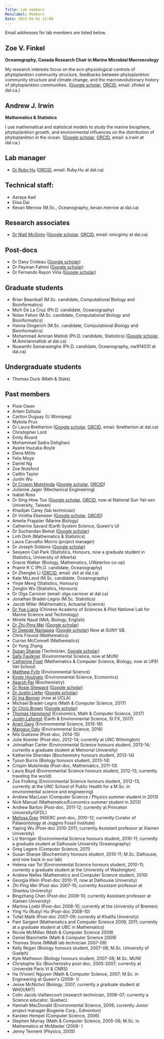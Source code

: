 ```yaml
---
Title: Lab members
Menulabel: Members
Date: 2022-04-01 12:00
---
```


Email addresses for lab members are listed below.

## Zoe V. Finkel 
**Oceanography, Canada Research Chair in Marine Microbial Macroecology**

My research interests focus on the eco-physiological controls of
phytoplankton community structure, feedbacks between phytoplankton
community structure and climate change, and the macroevolutionary
history of phytoplankton communities.
([Google scholar](http://scholar.google.com/citations?user=zfV-o4gAAAAJ&hl=en),
 [ORCID](http://orcid.org/0000-0003-4212-3917), email: zfinkel at dal.ca.)

## Andrew J. Irwin 
**Mathematics & Statistics**

I use mathematical and statistical models to study the marine biosphere, phytoplankton growth, and environmental influences on the distribution of phytoplankton in the ocean. 
([Google scholar](http://scholar.google.com/citations?user=wFFLMuUAAAAJ&hl=en),
 [ORCID](https://orcid.org/0000-0001-7784-2319), email: a.irwin at dal.ca.) 

## Lab manager
* [Dr Ruby Hu](../people/hu) ([ORCID](https://orcid.org/0000-0002-7500-7237), email: Ruby.Hu at dal.ca)

## Technical staff:
* Aaraya Aad 
* Elisa Dai
* Kevan Merrow (M.Sc., Oceanography, kevan.merrow at dal.ca)

## Research associates
* [Dr Niall McGinty](../people/mcginty) ([Google scholar](https://scholar.google.ca/citations?user=P5Jc4icAAAAJ), [ORCID](https://orcid.org/0000-0002-2505-2531), email: nmcginty at dal.ca)

## Post-docs
* Dr Dany Croteau ([Google scholar](https://scholar.google.com/citations?user=50jJ_UwAAAAJ))
* Dr Peyman Fahimi ([Google scholar](https://scholar.google.com/citations?user=YonkS68AAAAJ))
* Dr Fernando Rayon Viña ([Google scholar](https://scholar.google.com/citations?user=CTlje38AAAAJ))

## Graduate students
* Brian Beardsall (M.Sc. candidate, Computational Biology and Bioinformatics)
* Mich De La Cruz (Ph.D. candidate, Oceanography)
* Nolan Fehon (M.Sc. candidate, Computational Biology and Bioinformatics)
* Hanna Gingerich (M.Sc. candidate, Computational Biology and Bioinformatics)
* Mohammad Amirian Matlob (Ph.D. candidate, Statistics) ([Google scholar](https://scholar.google.com/citations?user=XoNa1sIAAAAJ&hl=en#), M.Amirianmatlob at dal.ca)
* Nuwanthi Samarasinghe (Ph.D. candidate, Oceanography, nw914031 at dal.ca)

## Undergraduate students
* Thomas Duck (Math & Stats)


## Past members
  * Pixie Owen
  * Artem Dzhulai
  * Carlton Duguay (U Winnipeg)
  * Mykola Prus
  * Dr Laura Bretherton ([Google scholar](https://scholar.google.ca/citations?user=yzEE_7cAAAAJ), [ORCID](https://orcid.org/0000-0002-3396-6499), email: lbretherton at dal.ca)
  * Christopher Lord
  * Emily Rivard
  * Mohammad Sadra Dehghani
  * Ayane Inuzuka-Boyle
  * Elena Milito 
  * Felix Moye
  * Daniel Ng
  * Zoe Nutsford
  * Caitlin Taylor
  * Junlin Wu 
  * [Dr Crispin Mutshinda](../people/mutshinda) ([Google scholar](https://scholar.google.ca/citations?user=LTUJJ_AAAAAJ), [ORCID](https://orcid.org/0000-0001-9671-7812))
  * Julianne Jager (Mechanical Engineering)
  * Isabel Ross
  * Dr Sing-How Tuo ([Google scholar](https://scholar.google.ca/citations?user=_fIzMm8AAAAJ), [ORCID](https://orcid.org/0000-0003-0620-2001), now at National Sun Yat-sen University, Taiwan) 
  * Khadijah Carey (lab technician)
  * Dr Vinitha Ebenezer ([Google scholar](https://scholar.google.com/citations?user=U26WeNAAAAAJ), [ORCID](https://orcid.org/0000-0002-7653-0097))
  * Amelie Frappier (Marine Biology)
  * Catherine Savard (Earth System Science, Queen's U)
  * Dr Suchandan Bemal ([Google scholar](https://scholar.google.ca/citations?user=kLidqZIAAAAJ))
  * Linh Dinh (Mathematics & Statistics)
  * Laura Carvalho Morris (project manager)
  * Dr Joseph Siddons ([Google scholar](https://scholar.google.ca/citations?user=akdjx7UAAAAJ))
  * Seoyeon Cali Park (Statistics, Honours, now a graduate student in Statistics, University of Alberta)
  * Gracie Walker (Biology, Mathematics, UWaterloo co-op)
  * Pramir K C (Ph.D. candidate, Oceanography)
  * Dr Zhengke Li ([ORCID](http://orcid.org/0000-0001-8735-2313), email: zkli at dal.ca)
  * Kate McLeod (M.Sc. candidate, Oceanography)
  * Yinjie Meng (Statistics, Honours)
  * Zonglin Wu (Statistics, Honours)
  * Dr Olga Carnicer (email: olga.carnicer at dal.ca)
  * Jonathan Bradet-Legris (M.Sc. Statistics)
  * Jacob Miller (Mathematics, Actuarial Science)
  * [Dr Yue Liang](../people/liang) (Chinese Academy of Sciences & Pilot National Lab for Marine Science and Technology)
  * Mirelle Naud (MtA, Biology, English)
  * [Dr Zhi-Ping Mei](../people/mei) ([Google scholar](https://scholar.google.ca/citations?user=CFaB2cAAAAAJ))
  * [Dr Deepak Nanjappa](../people/nanjappa) ([Google scholar](https://scholar.google.ca/citations?user=vnMVBCkAAAAJ)) Now at SUNY SB.
  * Chris Freund (Mathematics)
  * Curran McConnell (Mathematics)
  * Dr Yong Zhang 
  * [Susan Sharpe](../people/sharpe) (Technician, [Google scholar](https://scholar.google.ca/citations?user=byhY--8AAAAJ))
  * [Sally Faulkner](../people/faulkner) (Environmental Science, now at MUN)
  * [Catherine Fiset](../people/fiset) (Mathematics & Computer Science, Biology, now at UPEI Vet School)
  * [Matthew Fyfe](../people/fyfe) (Environmental Science)
  * [Kindy Houinato](../people/houinato) (Environmental Science, Economics)
  * [Akarsh Pai](../people/pai) (Biochemistry)
  * [Dr Rosie Sheward](../people/sheward) ([Google scholar](https://scholar.google.ca/citations?user=U07nicwAAAAJ)) 
  * [Dr Justin Liefer](../people/liefer) ([Google scholar](https://scholar.google.ca/citations?user=eQuE6lIAAAAJ))
  * [Dr Ina Benner](../people/benner) (now at UCLA)
  * Michael Bradet-Legris (Math & Computer Science, 2017)
  * [Dr Chris Brown](../people/brown) ([Google scholar](https://scholar.google.ca/citations?user=uXfmay0AAAAJ))
  * [Thomas Hammond](../people/hammond) (Economics, Math & Computer Science, 2017)
  * [Justin Laforest](../people/laforest) (Earth & Environmental Science, St FX, 2017)
  * [Aneri Garg](../people/garg) (Environmental Science, 2015-16)
  * [Margaux Daly](../people/daly) (Environmental Science, 2016)
  * Nils Guelzow (Post-doc, 2014-15)
  * Julie Koester (Post-doc, 2012-14; currently at UNC Wilmington)
  * Johnathan Carter (Environmental Science honours student, 2013-14; currently a graduate student at Memorial University)
  * Katherine Sheridan (Biochemistry honours student, 2013-14)
  * Tyson Burris (Biology honours student, 2013-14)
  * Crispin Mutshinda (Post-doc, Mathematics, 2011-13)
  * Laura Boyd (Environmental Science honours student, 2012-13; currently traveling the world)
  * Zoe Frolking (Environmental Science honours student, 2012-13; currently at the UNC School of Public Health for a M.Sc. in environmental science and engineering)
  * Andrew MacLean (Computer Science / Physics summer student in 2013)
  * Nick Manuel (Mathematics/Economics summer student in 2013)
  * Andrew Barton (Post-doc, 2011-12; currently at Princeton University/GFDL)
  * [Melissa Grey](http://jogginsfossilcliffs.net/research/Melissab.php) (NSERC post-doc, 2010-12; currently Curator of Palaeontology at Joggins Fossil Institute)
  * Yaping Wu (Post-doc 2010-2011; currently Assistant professor at Xiamen University)
  * Liz Kerrigan (Environmental Science honours student, 2010-11; currently a graduate student at Dalhousie University Oceanography)
  * Greg Legere (Computer Science, 2011)
  * Susan Sharpe (Biochemistry honours student, 2010-11; M.Sc. Dalhousie, and now back in our lab)
  * Helena van Tol (Environmental Science honours student, 2010-11; currently a graduate student at the University of Washington)
  * Andrew Nelles (Mathematics and Computer Science student, 2010)
  * Georgia Klein (Post-doc 2010-11, now at Dalhousie University)
  * Zhi Ping Mei (Post-doc 2007-10; currently Assistant professor at Shantou University)
  * Bingzhang Chen (Post-doc 2009-10; currently Assistant professor at Xiamen University)
  * Martina Loebl (Post-doc 2008-10; currently at the University of Bremen)
  * Ying Yu (Ruby) Hu (Post-doc 2008-10)
  * Tufail Malik (Post-doc 2007-09; currently at Khalifa University)
  * Pam Sargent (Mathematics and Computer Science 2009, 2011; currently at a graduate student at UBC in Mathematics)
  * Nicole McMillan (Math & Computer Science 2009)
  * Daniel Blanchette (Math & Computer Science 2009)
  * Thomas Stone (MMaB lab technician 2007-08)
  * Kelly Regan (Biology honours student, 2007-08; M.Sc. University of Guelph)
  * Kyle Matheson (Biology honours student, 2007-08; M.Sc. MUN)
  * Christophe Six (Biochemistry post-doc, 2005-2007; currently at Université Paris VI & CNRS)
  * Ha (Vivien) Nguyen (Math & Computer Science, 2007; M.Sc. in Engineering at Queen's (2009- ))
  * Jesse McNichol (Biology, 2007; currently a graduate student at WHOI/MIT)
  * Colin Jacob-Vaillancourt (research technician, 2006-07; currently a Science educator, Quebec)
  * Hannah MacDonald (Environmental Science, 2006; currently Junior project manager Biogenie Corp., Edmonton)
  * Karsten Hempel (Computer Science, 2006)
  * Stephen Murray (Math & Computer Science, 2005-06; M.Sc. in Mathematics at McMaster (2008- )
  * Jenny Tennent (Physics, 2005)
